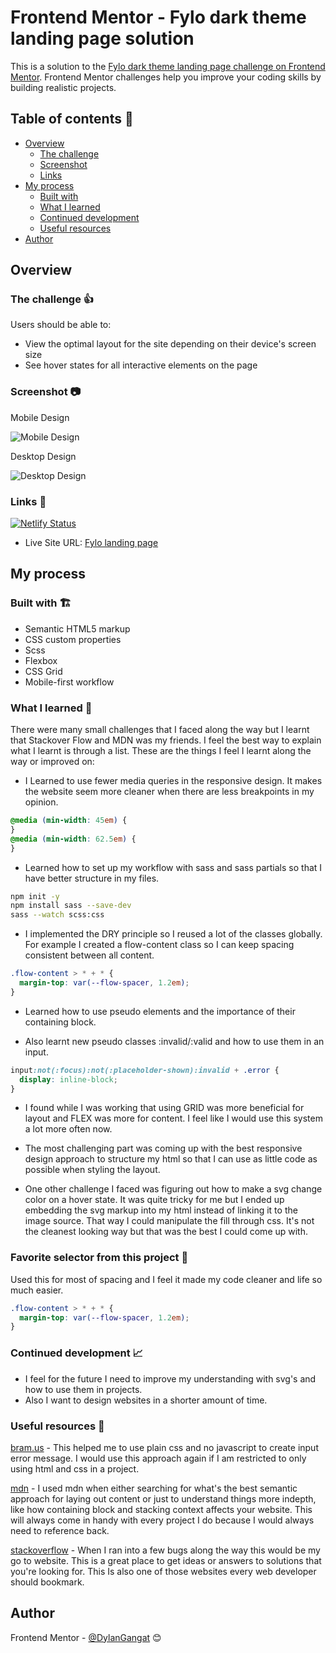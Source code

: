 # Frontend Mentor - Fylo dark theme landing page solution

This is a solution to the [Fylo dark theme landing page challenge on Frontend Mentor](https://www.frontendmentor.io/challenges/fylo-dark-theme-landing-page-5ca5f2d21e82137ec91a50fd). Frontend Mentor challenges help you improve your coding skills by building realistic projects.

## Table of contents 📑

- [Overview](#overview)
  - [The challenge](#the-challenge)
  - [Screenshot](#screenshot)
  - [Links](#links)
- [My process](#my-process)
  - [Built with](#built-with)
  - [What I learned](#what-i-learned)
  - [Continued development](#continued-development)
  - [Useful resources](#useful-resources)
- [Author](#author)

## Overview

### The challenge 👍

Users should be able to:

- View the optimal layout for the site depending on their device's screen size
- See hover states for all interactive elements on the page

### Screenshot 📷

Mobile Design

![Mobile Design](./images/mobile-design.png)

Desktop Design

![Desktop Design](./images/desktop-design.png)

### Links 🔗

[![Netlify Status](https://api.netlify.com/api/v1/badges/61953e61-af99-4ee5-aa1c-247bf4c2cd17/deploy-status)](https://app.netlify.com/sites/dylangangat-fylo-dark-landing-page/deploys)

- Live Site URL: [Fylo landing page](https://dylangangat-fylo-dark-landing-page.netlify.app/)

## My process

### Built with 🏗️

- Semantic HTML5 markup 
- CSS custom properties
- Scss
- Flexbox
- CSS Grid
- Mobile-first workflow

### What I learned 🧠

There were many small challenges that I faced along the way but I learnt that Stackover Flow and MDN was my friends. I feel the best way to explain what I learnt is through a list. These are the things I feel I learnt along the way or improved on:

- I Learned to use fewer media queries in the responsive design. It makes the website seem more cleaner when there are less breakpoints in my opinion.

```css
@media (min-width: 45em) {
}
@media (min-width: 62.5em) {
}
```

- Learned how to set up my workflow with sass and sass partials so that I have better structure in my files.

```sh
npm init -y
npm install sass --save-dev
sass --watch scss:css
```

- I implemented the DRY principle so I reused a lot of the classes globally. For example I created a flow-content class so I can keep spacing consistent between all content.

```css
.flow-content > * + * {
  margin-top: var(--flow-spacer, 1.2em);
}
```

- Learned how to use pseudo elements and the importance of their containing block.

- Also learnt new pseudo classes :invalid/:valid and how to use them in an input.

```css
input:not(:focus):not(:placeholder-shown):invalid + .error {
  display: inline-block;
}
```

- I found while I was working that using GRID was more beneficial for layout and FLEX was more for content. I feel like I would use this system a lot more often now.

- The most challenging part was coming up with the best responsive design approach to structure my html so that I can use as little code as possible when styling the layout.

- One other challenge I faced was figuring out how to make a svg change color on a hover state. It was quite tricky for me but I ended up embedding the svg markup into my html instead of linking it to the image source. That way I could manipulate the fill through css. It's not the cleanest looking way but that was the best I could come up with.

### Favorite selector from this project 🥇

Used this for most of spacing and I feel it made my code cleaner and life so much easier.

```css
.flow-content > * + * {
  margin-top: var(--flow-spacer, 1.2em);
}
```

### Continued development 📈

- I feel for the future I need to improve my understanding with svg's and how to use them in projects.
- Also I want to design websites in a shorter amount of time.

### Useful resources 🔖

[bram.us](https://www.bram.us/2021/01/28/form-validation-you-want-notfocusinvalid-not-invalid/) - This helped me to use plain css and no javascript to create input error message. I would use this approach again if I am restricted to only using html and css in a project.

[mdn](https://developer.mozilla.org/en-US/) - I used mdn when either searching for what's the best semantic approach for laying out content or just to understand things more indepth, like how containing block and stacking context affects your website. This will always come in handy with every project I do because I would always need to reference back.

[stackoverflow](https://stackoverflow.com/) - When I ran into a few bugs along the way this would be my go to website. This is a great place to get ideas or answers to solutions that you're looking for. This Is also one of those websites every web developer should bookmark.

## Author

Frontend Mentor - [@DylanGangat](https://www.frontendmentor.io/profile/DylanGangat) 😊
